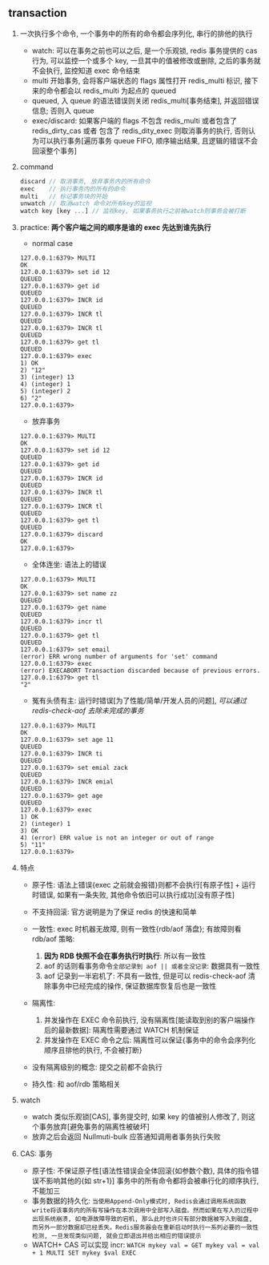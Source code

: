 ## transaction

1. 一次执行多个命令, 一个事务中的所有的命令都会序列化, 串行的排他的执行

   - watch: 可以在事务之前也可以之后, 是一个乐观锁, redis 事务提供的 cas 行为, 可以监控一个或多个 key, 一旦其中的值被修改或删除, 之后的事务就不会执行, 监控知道 exec 命令结束
   - multi 开始事务, 会将客户端状态的 flags 属性打开 redis_multi 标识, 接下来的命令都会以 redis_multi 为起点的 queued
   - queued, 入 queue 的语法错误则关闭 redis_multi[事务结束], 并返回错误信息; 否则入 queue
   - exec/discard: 如果客户端的 flags 不包含 redis_multi 或者包含了 redis_dirty_cas 或者 包含了 redis_dity_exec 则取消事务的执行, 否则认为可以执行事务[遍历事务 queue FIFO, 顺序输出结果, 且逻辑的错误不会回滚整个事务]

2. command

   ```js
   discard // 取消事务, 放弃事务内的所有命令
   exec    // 执行事务内的所有的命令
   multi   // 标记事务块的开始
   unwatch // 取消watch 命令对所有key的监视
   watch key [key ...] // 监视key, 如果事务执行之前被watch则事务会被打断
   ```

3. practice: **两个客户端之间的顺序是谁的 exec 先达到谁先执行**

   - normal case

   ```shell
   127.0.0.1:6379> MULTI
   OK
   127.0.0.1:6379> set id 12
   QUEUED
   127.0.0.1:6379> get id
   QUEUED
   127.0.0.1:6379> INCR id
   QUEUED
   127.0.0.1:6379> INCR tl
   QUEUED
   127.0.0.1:6379> INCR tl
   QUEUED
   127.0.0.1:6379> get tl
   QUEUED
   127.0.0.1:6379> exec
   1) OK
   2) "12"
   3) (integer) 13
   4) (integer) 1
   5) (integer) 2
   6) "2"
   127.0.0.1:6379>
   ```

   - 放弃事务

   ```shell
   127.0.0.1:6379> MULTI
   OK
   127.0.0.1:6379> set id 12
   QUEUED
   127.0.0.1:6379> get id
   QUEUED
   127.0.0.1:6379> INCR id
   QUEUED
   127.0.0.1:6379> INCR tl
   QUEUED
   127.0.0.1:6379> INCR tl
   QUEUED
   127.0.0.1:6379> get tl
   QUEUED
   127.0.0.1:6379> discard
   OK
   127.0.0.1:6379>
   ```

   - 全体连坐: 语法上的错误

   ```shell
   127.0.0.1:6379> MULTI
   OK
   127.0.0.1:6379> set name zz
   QUEUED
   127.0.0.1:6379> get name
   QUEUED
   127.0.0.1:6379> incr tl
   QUEUED
   127.0.0.1:6379> get tl
   QUEUED
   127.0.0.1:6379> set email
   (error) ERR wrong number of arguments for 'set' command
   127.0.0.1:6379> exec
   (error) EXECABORT Transaction discarded because of previous errors.
   127.0.0.1:6379> get tl
   "2"
   ```

   - 冤有头债有主: 运行时错误[为了性能/简单/开发人员的问题], _可以通过 redis-check-aof 去除未完成的事务_

   ```shell
   127.0.0.1:6379> MULTI
   OK
   127.0.0.1:6379> set age 11
   QUEUED
   127.0.0.1:6379> INCR ti
   QUEUED
   127.0.0.1:6379> set emial zack
   QUEUED
   127.0.0.1:6379> INCR emial
   QUEUED
   127.0.0.1:6379> get age
   QUEUED
   127.0.0.1:6379> exec
   1) OK
   2) (integer) 1
   3) OK
   4) (error) ERR value is not an integer or out of range
   5) "11"
   127.0.0.1:6379>
   ```

4. 特点

   - 原子性: 语法上错误{exec 之前就会报错}则都不会执行[有原子性] + 运行时错误, 如果有一条失败, 其他命令依旧可以执行成功[没有原子性]
   - 不支持回滚: 官方说明是为了保证 redis 的快速和简单
   - 一致性: exec 时机器无故障, 则有一致性{rdb/aof 落盘}; 有故障则看 rdb/aof 策略:

     1. **因为 RDB 快照不会在事务执行时执行**: 所以有一致性
     2. aof 的话则看事务命令`全部记录到 aof || 或者全没记录`: 数据具有一致性
     3. aof 记录到一半宕机了: 不具有一致性, 但是可以 redis-check-aof 清除事务中已经完成的操作, 保证数据库恢复后也是一致性

   - 隔离性:

     1. 并发操作在 EXEC 命令前执行, 没有隔离性[能读取到别的客户端操作后的最新数据]: 隔离性需要通过 WATCH 机制保证
     2. 并发操作在 EXEC 命令之后: 隔离性可以保证{事务中的命令会序列化顺序且排他的执行, 不会被打断}

   - 没有隔离级别的概念: 提交之前都不会执行
   - 持久性: 和 aof/rdb 策略相关

5. watch

   - watch 类似乐观锁[CAS], 事务提交时, 如果 key 的值被别人修改了, 则这个事务放弃[避免事务的隔离性被破坏]
   - 放弃之后会返回 Nullmuti-bulk 应答通知调用者事务执行失败

6. CAS: 事务

   - 原子性: 不保证原子性[语法性错误会全体回滚{如参数个数}, 具体的指令错误不影响其他的{如 str+1}] 事务中的所有命令都将会被串行化的顺序执行, 不能加三
   - 事务数据的持久化: `当使用Append-Only模式时, Redis会通过调用系统函数write将该事务内的所有写操作在本次调用中全部写入磁盘。然而如果在写入的过程中出现系统崩溃, 如电源故障导致的宕机, 那么此时也许只有部分数据被写入到磁盘, 而另外一部分数据却已经丢失。Redis服务器会在重新启动时执行一系列必要的一致性检测, 一旦发现类似问题, 就会立即退出并给出相应的错误提示`
   - WATCH+ CAS 可以实现 incr: `WATCH mykey val = GET mykey val = val + 1 MULTI SET mykey $val EXEC`
